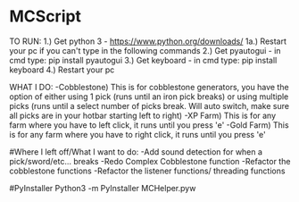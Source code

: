# MCScript

TO RUN:
1.) Get python 3 - https://www.python.org/downloads/
1a.) Restart your pc if you can't type in the following commands
2.) Get pyautogui - in cmd type: pip install pyautogui
3.) Get keyboard - in cmd type: pip install keyboard
4.) Restart your pc

WHAT I DO:
-Cobblestone) This is for cobblestone generators, you have the option of either using 1 pick (runs until an iron pick breaks) or using multiple picks (runs until a select number of picks break. Will auto switch, make sure all picks are in your hotbar starting left to right)
-XP Farm) This is for any farm where you have to left click, it runs until you press 'e'
-Gold Farm) This is for any farm where you have to right click, it runs until you press 'e'

#Where I left off/What I want to do:
-Add sound detection for when a pick/sword/etc... breaks
-Redo Complex Cobblestone function
-Refactor the cobblestone functions
-Refactor the listener functions/ threading functions

#PyInstaller
Python3 -m PyInstaller MCHelper.pyw
